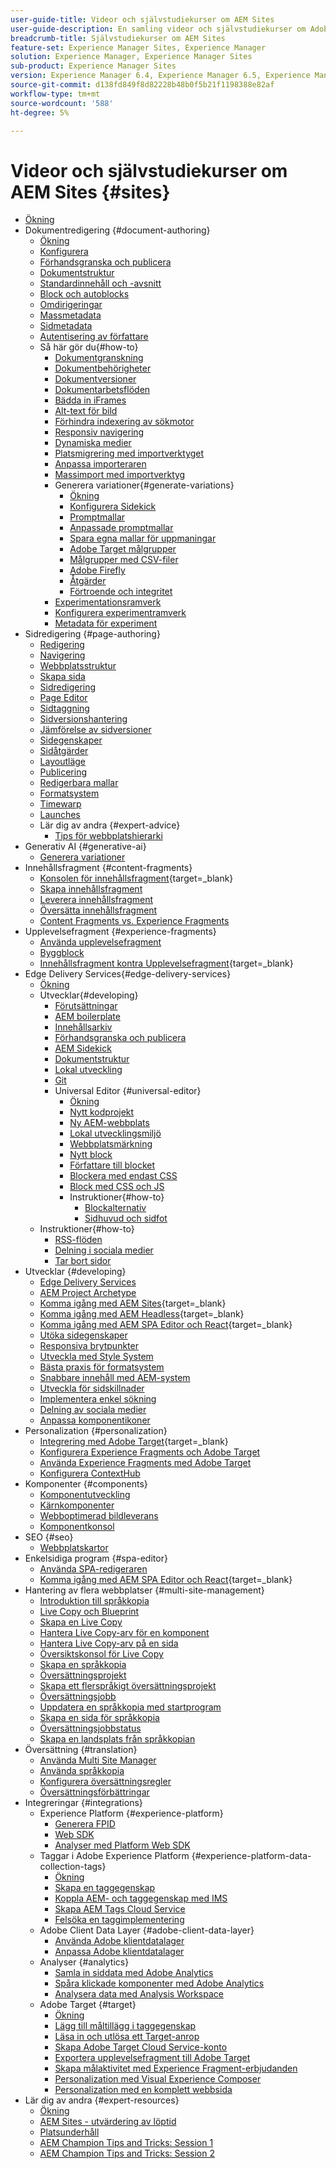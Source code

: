 ```yaml
---
user-guide-title: Videor och självstudiekurser om AEM Sites
user-guide-description: En samling videor och självstudiekurser om Adobe Experience Manager Sites.
breadcrumb-title: Självstudiekurser om AEM Sites
feature-set: Experience Manager Sites, Experience Manager
solution: Experience Manager, Experience Manager Sites
sub-product: Experience Manager Sites
version: Experience Manager 6.4, Experience Manager 6.5, Experience Manager as a Cloud Service
source-git-commit: d138fd849f8d82228b48b0f5b21f1198388e82af
workflow-type: tm+mt
source-wordcount: '588'
ht-degree: 5%

---
```



# Videor och självstudiekurser om AEM Sites {#sites}

+ [Ökning](overview.md)
+ Dokumentredigering {#document-authoring}
   + [Ökning](document-authoring/overview.md)
   + [Konfigurera](document-authoring/set-up.md)
   + [Förhandsgranska och publicera](document-authoring/preview-and-publish.md)
   + [Dokumentstruktur](document-authoring/document-structure.md)
   + [Standardinnehåll och -avsnitt](document-authoring/default-content-and-sections.md)
   + [Block och autoblocks](document-authoring/blocks-and-autoblocks.md)
   + [Omdirigeringar](document-authoring/redirects.md)
   + [Massmetadata](document-authoring/bulk-metadata.md)
   + [Sidmetadata](document-authoring/page-metadata.md)
   + [Autentisering av författare](document-authoring/author-authentication.md)
   + Så här gör du{#how-to}
      + [Dokumentgranskning](./document-authoring/how-to/document-audit.md)
      + [Dokumentbehörigheter](./document-authoring/how-to/document-permissions.md)
      + [Dokumentversioner](./document-authoring/how-to/document-versions.md)
      + [Dokumentarbetsflöden](./document-authoring/how-to/document-workflows.md)
      + [Bädda in iFrames](./document-authoring/how-to/iframes.md)
      + [Alt-text för bild](./document-authoring/how-to/image-alt-text.md)
      + [Förhindra indexering av sökmotor](./document-authoring/how-to/no-index.md)
      + [Responsiv navigering](document-authoring/how-to/responsive-navigation.md)
      + [Dynamiska medier](./document-authoring/how-to/using-dynamic-media.md)
      + [Platsmigrering med importverktyget](./document-authoring/how-to/migration-using-importer.md)
      + [Anpassa importeraren](./document-authoring/how-to/customizing-importer.md)
      + [Massimport med importverktyg](./document-authoring/how-to/bulk-importing-using-importer.md)
      + Generera variationer{#generate-variations}
         + [Ökning](./document-authoring/how-to/generate-variations/overview.md)
         + [Konfigurera Sidekick](./document-authoring/how-to/generate-variations/configure-sidekick.md)
         + [Promptmallar](./document-authoring/how-to/generate-variations/prompt-templates.md)
         + [Anpassade promptmallar](./document-authoring/how-to/generate-variations/custom-prompt-templates.md)
         + [Spara egna mallar för uppmaningar](./document-authoring/how-to/generate-variations/save-custom-prompt-template.md)
         + [Adobe Target målgrupper](./document-authoring/how-to/generate-variations/using-target-audiences.md)
         + [Målgrupper med CSV-filer](./document-authoring/how-to/generate-variations/using-csv-file-audiences.md)
         + [Adobe Firefly](./document-authoring/how-to/generate-variations/using-adobe-firefly-for-images.md)
         + [Åtgärder](./document-authoring/how-to/generate-variations/actions.md)
         + [Förtroende och integritet](./document-authoring/how-to/generate-variations/trust-privacy.md)
      + [Experimentationsramverk](./document-authoring/how-to/experimentation-framework.md)
      + [Konfigurera experimentramverk](./document-authoring/how-to/setup-experimentation-framework.md)
      + [Metadata för experiment](./document-authoring/how-to/experimentation-add-metadata.md)
+ Sidredigering {#page-authoring}
   + [Redigering](page-authoring/aem-sites-authoring-overview.md)
   + [Navigering](page-authoring/basic-handling-sites-feature-video-use.md)
   + [Webbplatsstruktur](page-authoring/content-hierarchy-feature-video-use.md)
   + [Skapa sida](page-authoring/creating-page-feature-video-use.md)
   + [Sidredigering](page-authoring/page-authoring-overview-feature-video-use.md)
   + [Page Editor](page-authoring/page-editor-feature-video-use.md)
   + [Sidtaggning](page-authoring/page-tagging-feature-video-use.md)
   + [Sidversionshantering](page-authoring/page-versioning-feature-video-use.md)
   + [Jämförelse av sidversioner](page-authoring/page-diff-feature-video-use.md)
   + [Sidegenskaper](page-authoring/page-properties-feature-video-understand.md)
   + [Sidåtgärder](page-authoring/page-operations-feature-video-use.md)
   + [Layoutläge](page-authoring/responsive-layout-feature-video-understand.md)
   + [Publicering](page-authoring/publication-management-feature-video-use.md)
   + [Redigerbara mallar](page-authoring/template-editor-feature-video-use.md)
   + [Formatsystem](page-authoring/style-system-feature-video-use.md)
   + [Timewarp](page-authoring/timewarp-feature-video-use.md)
   + [Launches](page-authoring/launches.md)
   + Lär dig av andra {#expert-advice}
      + [Tips för webbplatshierarki](page-authoring/expert-advice/site-hierarchy.md)
+ Generativ AI {#generative-ai}
   + [Generera variationer](./generative-ai/generate-variations.md)
+ Innehållsfragment {#content-fragments}
   + [Konsolen för innehållsfragment](https://experienceleague.adobe.com/docs/experience-manager-learn/content-fragments-console/overview.html?lang=sv-SE){target=_blank}
   + [Skapa innehållsfragment](content-fragments/content-fragments-feature-video-use.md)
   + [Leverera innehållsfragment](content-fragments/content-fragments-delivery-feature-video-use.md)
   + [Översätta innehållsfragment](content-fragments/content-fragments-translation-feature-video-use.md)
   + [Content Fragments vs. Experience Fragments](content-fragments/understand-content-fragments-and-experience-fragments.md)
+ Upplevelsefragment {#experience-fragments}
   + [Använda upplevelsefragment](experience-fragments/experience-fragments-feature-video-use.md)
   + [Byggblock](experience-fragments/building-blocks.md)
   + [Innehållsfragment kontra Upplevelsefragment](https://experienceleague.adobe.com/docs/experience-manager-learn/sites/content-fragments/understand-content-fragments-and-experience-fragments.html?lang=sv-SE){target=_blank}
+ Edge Delivery Services{#edge-delivery-services}
   + [Ökning](./edge-delivery-services/overview.md)
   + Utvecklar{#developing}
      + [Förutsättningar](edge-delivery-services/developing/prerequisites.md)
      + [AEM boilerplate](edge-delivery-services/developing/aem-boilerplate.md)
      + [Innehållsarkiv](edge-delivery-services/developing/content-repository.md)
      + [Förhandsgranska och publicera](edge-delivery-services/developing/preview-and-publish.md)
      + [AEM Sidekick](edge-delivery-services/developing/sidekick.md)
      + [Dokumentstruktur](edge-delivery-services/developing/document-structure.md)
      + [Lokal utveckling](edge-delivery-services/developing/local-development.md)
      + [Git](edge-delivery-services/developing/git.md)
      + Universal Editor {#universal-editor}
         + [Ökning](./edge-delivery-services/developing/universal-editor/0-overview.md)
         + [Nytt kodprojekt](./edge-delivery-services/developing/universal-editor/1-new-code-project.md)
         + [Ny AEM-webbplats](./edge-delivery-services/developing/universal-editor/2-new-aem-site.md)
         + [Lokal utvecklingsmiljö](./edge-delivery-services/developing/universal-editor/3-local-development-environment.md)
         + [Webbplatsmärkning](./edge-delivery-services/developing/universal-editor/4-website-branding.md)
         + [Nytt block](./edge-delivery-services/developing/universal-editor/5-new-block.md)
         + [Författare till blocket](./edge-delivery-services/developing/universal-editor/6-author-block.md)
         + [Blockera med endast CSS](./edge-delivery-services/developing/universal-editor/7a-block-css.md)
         + [Block med CSS och JS](./edge-delivery-services/developing/universal-editor/7b-block-js-css.md)
         + Instruktioner{#how-to}
            + [Blockalternativ](./edge-delivery-services/developing/universal-editor/how-to/block-options.md)
            + [Sidhuvud och sidfot](./edge-delivery-services/developing/universal-editor/how-to/header-and-footer.md)
   + Instruktioner{#how-to}
      + [RSS-flöden](edge-delivery-services/how-to/rss.md)
      + [Delning i sociala medier](edge-delivery-services/how-to/social-media-sharing.md)
      + [Tar bort sidor](edge-delivery-services/how-to/delete-page.md)
+ Utvecklar {#developing}
   + [Edge Delivery Services](developing/edge-delivery-services.md)
   + [AEM Project Archetype](developing/aem-project-archetype.md)
   + [Komma igång med AEM Sites](https://experienceleague.adobe.com/docs/experience-manager-learn/getting-started-wknd-tutorial-develop/overview.html?lang=sv-SE){target=_blank}
   + [Komma igång med AEM Headless](https://experienceleague.adobe.com/docs/experience-manager-learn/getting-started-with-aem-headless/overview.html?lang=sv-SE){target=_blank}
   + [Komma igång med AEM SPA Editor och React](https://experienceleague.adobe.com/docs/experience-manager-learn/getting-started-with-aem-headless/spa-editor/react/overview.html?lang=sv-SE){target=_blank}
   + [Utöka sidegenskaper](developing/page-properties-technical-video-develop.md)
   + [Responsiva brytpunkter](developing/responsive-breakpoints.md)
   + [Utveckla med Style System](developing/style-system-technical-video-understand.md)
   + [Bästa praxis för formatsystem](developing/style-organization-style-system-understand-article.md)
   + [Snabbare innehåll med AEM-system](developing/accelerate-content-velocity-aem-style-system.md)
   + [Utveckla för sidskillnader](developing/page-diff-technical-video-develop.md)
   + [Implementera enkel sökning](developing/search-tutorial-develop.md)
   + [Delning av sociala medier](developing/social-media-sharing-technical-video-use.md)
   + [Anpassa komponentikoner](developing/component-icons-technical-video-develop.md)
+ Personalization {#personalization}
   + [Integrering med Adobe Target](https://helpx.adobe.com/se/marketing-cloud/how-to/aem-target.html){target=_blank}
   + [Konfigurera Experience Fragments och Adobe Target](personalization/experience-fragment-target-technical-video-setup.md)
   + [Använda Experience Fragments med Adobe Target](personalization/experience-fragment-target-offer-feature-video-use.md)
   + [Konfigurera ContextHub](personalization/context-hub-technical-video-setup.md)
+ Komponenter {#components}
   + [Komponentutveckling](components/component-development.md)
   + [Kärnkomponenter](components/core-components-feature-video-understand.md)
   + [Webboptimerad bildleverans](components/web-optimized-image-delivery.md)
   + [Komponentkonsol](components/components-console-feature-video-use.md)
+ SEO {#seo}
   + [Webbplatskartor](./seo/sitemaps.md)
+ Enkelsidiga program {#spa-editor}
   + [Använda SPA-redigeraren](spa-editor/spa-editor-framework-feature-video-use.md)
   + [Komma igång med AEM SPA Editor och React](https://experienceleague.adobe.com/docs/experience-manager-learn/getting-started-with-aem-headless/spa-editor/react/overview.html?lang=sv-SE){target=_blank}
+ Hantering av flera webbplatser {#multi-site-management}
   + [Introduktion till språkkopia](./multi-site-management/language-copy-overview.md)
   + [Live Copy och Blueprint](./multi-site-management/live-copy-and-blueprint.md)
   + [Skapa en Live Copy](./multi-site-management/create-live-copy.md)
   + [Hantera Live Copy-arv för en komponent](./multi-site-management/manage-component-inheritance-live-copy.md)
   + [Hantera Live Copy-arv på en sida](./multi-site-management/manage-page-inheritance-live-copy.md)
   + [Översiktskonsol för Live Copy](./multi-site-management/live-copy-overview-console.md)
   + [Skapa en språkkopia](./multi-site-management/create-language-copy.md)
   + [Översättningsprojekt](./multi-site-management/manage-translation-projects.md)
   + [Skapa ett flerspråkigt översättningsprojekt](./multi-site-management/create-multinational-translational-project.md)
   + [Översättningsjobb](./multi-site-management/create-translation-job.md)
   + [Uppdatera en språkkopia med startprogram](./multi-site-management/updating-language-copy.md)
   + [Skapa en sida för språkkopia](./multi-site-management/create-new-page-language-copy.md)
   + [Översättningsjobbstatus](./multi-site-management/translation-job-status.md)
   + [Skapa en landsplats från språkkopian](./multi-site-management/create-new-site.md)
+ Översättning {#translation}
   + [Använda Multi Site Manager](translation/multi-site-manager-feature-video-use.md)
   + [Använda språkkopia](translation/language-copy-feature-video-use.md)
   + [Konfigurera översättningsregler](translation/translation-rules-editor-technical-video-setup.md)
   + [Översättningsförbättringar](translation/translation-enhancements-feature-video-use.md)
+ Integreringar {#integrations}
   + Experience Platform {#experience-platform}
      + [Generera FPID](integrations/platform/fpid.md)
      + [Web SDK](integrations/platform/web-sdk.md)
      + [Analyser med Platform Web SDK](integrations/platform/analytics-using-web-sdk.md)
   + Taggar i Adobe Experience Platform {#experience-platform-data-collection-tags}
      + [Ökning](integrations/experience-platform/data-collection/tags/overview.md)
      + [Skapa en taggegenskap](integrations/experience-platform/data-collection/tags/create-tag-property.md)
      + [Koppla AEM- och taggegenskap med IMS](integrations/experience-platform/data-collection/tags/connect-aem-tag-property-using-ims.md)
      + [Skapa AEM Tags Cloud Service](integrations/experience-platform/data-collection/tags/create-aem-launch-cloud-service.md)
      + [Felsöka en taggimplementering](integrations/experience-platform/data-collection/tags/debug-tags-implementation.md)
   + Adobe Client Data Layer {#adobe-client-data-layer}
      + [Använda Adobe klientdatalager](integrations/adobe-client-data-layer/data-layer-overview.md)
      + [Anpassa Adobe klientdatalager](integrations/adobe-client-data-layer/data-layer-customize.md)
   + Analyser {#analytics}
      + [Samla in siddata med Adobe Analytics](integrations/analytics/collect-data-analytics.md)
      + [Spåra klickade komponenter med Adobe Analytics](integrations/analytics/track-clicked-component.md)
      + [Analysera data med Analysis Workspace](integrations/analytics/create-analytics-workspace.md)
   + Adobe Target {#target}
      + [Ökning](integrations/adobe-target/overview.md)
      + [Lägg till måltillägg i taggegenskap](integrations/adobe-target/add-target-launch-extension.md)
      + [Läsa in och utlösa ett Target-anrop](integrations/adobe-target/load-and-fire-target.md)
      + [Skapa Adobe Target Cloud Service-konto](integrations/adobe-target/setup-aem-target-cloud-service.md)
      + [Exportera upplevelsefragment till Adobe Target](integrations/adobe-target/export-experience-fragment-target.md)
      + [Skapa målaktivitet med Experience Fragment-erbjudanden](integrations/adobe-target/create-target-activity.md)
      + [Personalization med Visual Experience Composer](integrations/adobe-target/personalization-using-vec.md)
      + [Personalization med en komplett webbsida](integrations/adobe-target/personalization-web-page.md)
+ Lär dig av andra {#expert-resources}
   + [Ökning](expert-resources/learn-from-your-peers-overview.md)
   + [AEM Sites - utvärdering av löptid](expert-resources/maturity-assessment.md)
   + [Platsunderhåll](expert-resources/site-maintenance.md)
   + [AEM Champion Tips and Tricks: Session 1](expert-resources/champion-tips-1.md)
   + [AEM Champion Tips and Tricks: Session 2](expert-resources/champion-tips-2.md)
